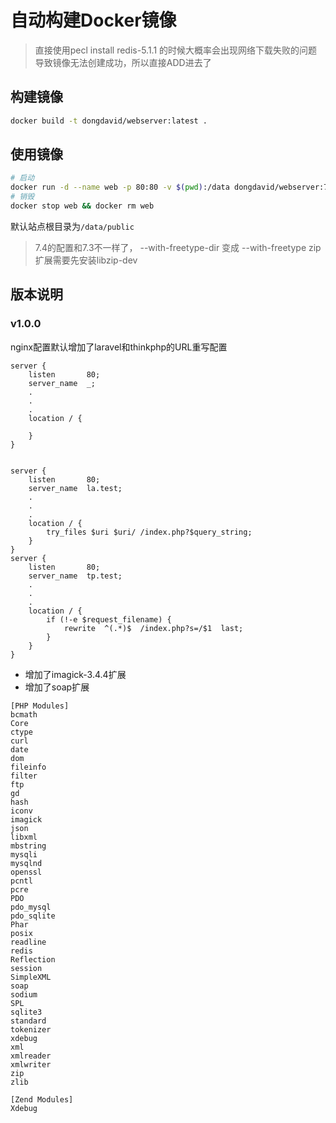 # 自动构建Docker镜像  



> 直接使用pecl install redis-5.1.1 的时候大概率会出现网络下载失败的问题导致镜像无法创建成功，所以直接ADD进去了

## 构建镜像
```sh
docker build -t dongdavid/webserver:latest .
```

## 使用镜像
```sh
# 启动
docker run -d --name web -p 80:80 -v $(pwd):/data dongdavid/webserver:7.4 && docker exec -it web /bin/bash
# 销毁
docker stop web && docker rm web
```  

默认站点根目录为`/data/public`  


> 7.4的配置和7.3不一样了， --with-freetype-dir 变成 --with-freetype
> zip扩展需要先安装libzip-dev

## 版本说明  



### v1.0.0

nginx配置默认增加了laravel和thinkphp的URL重写配置  

```
server {
    listen       80;
    server_name  _;
    .
    .
    .
    location / {

    }
}


server {
    listen       80;
    server_name  la.test;
    .
    .
    .
    location / {
		try_files $uri $uri/ /index.php?$query_string;
    }
}
server {
    listen       80;
    server_name  tp.test;
    .
    .
    .
    location / {
        if (!-e $request_filename) {
            rewrite  ^(.*)$  /index.php?s=/$1  last;
        }
    }
}

```

* 增加了imagick-3.4.4扩展
* 增加了soap扩展

```
[PHP Modules]
bcmath
Core
ctype
curl
date
dom
fileinfo
filter
ftp
gd
hash
iconv
imagick
json
libxml
mbstring
mysqli
mysqlnd
openssl
pcntl
pcre
PDO
pdo_mysql
pdo_sqlite
Phar
posix
readline
redis
Reflection
session
SimpleXML
soap
sodium
SPL
sqlite3
standard
tokenizer
xdebug
xml
xmlreader
xmlwriter
zip
zlib

[Zend Modules]
Xdebug
```